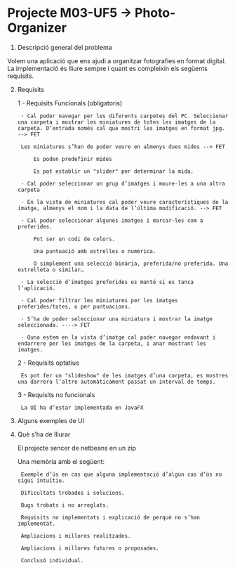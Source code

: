 # Projecte M03-UF5 → Photo-Organizer
1. Descripció general del problema

Volem una aplicació que ens ajudi a organitzar fotografies en format digital.
La implementació és lliure sempre i quant es compleixin els següents requisits.

2. Requisits

    1 - Requisits Funcionals (obligatoris)

        · Cal poder navegar per les diferents carpetes del PC. Seleccionar una carpeta i mostrar les miniatures de totes les imatges de la carpeta. D’entrada només cal que mostri les imatges en format jpg. --> FET

        Les miniatures s’han de poder veure en almenys dues mides --> FET

            Es poden predefinir mides

            Es pot establir un "slider" per determinar la mida.

        · Cal poder seleccionar un grup d’imatges i moure-les a una altra carpeta

        · En la vista de miniatures cal poder veure característiques de la imatge, almenys el nom i la data de l’última modificació. --> FET

        · Cal poder seleccionar algunes imatges i marcar-les com a preferides.

            Pot ser un codi de colors.

            Una puntuació amb estrelles o numèrica.

            O simplement una selecció binària, preferida/no preferida. Una estrelleta o similar…​

        · La selecció d’imatges preferides es manté si es tanca l’aplicació.

        · Cal poder filtrar les miniatures per les imatges preferides/totes, o per puntuacions.

        · S’ha de poder seleccionar una miniatura i mostrar la imatge seleccionada. ----> FET

        · Quna estem en la vista d’imatge cal poder navegar endavant i endarrere per les imatges de la carpeta, i anar mostrant les imatges.

    2 - Requisits optatius

        Es pot fer un "slideshow" de les imatges d’una carpeta, es mostres una darrera l’altre automàticament passat un interval de temps.

    3 - Requisits no funcionals

        La UI ha d’estar implementada en JavaFX
        
 3. Alguns exemples de UI
        
4. Què s’ha de lliurar

    El projecte sencer de netbeans en un zip

    Una memòria amb el següent:

        Exemple d’ús en cas que alguna implementació d’algun cas d’ús no sigui intuïtiu.

        Dificultats trobades i solucions.

        Bugs trobats i no arreglats.

        Requisits no implementats i explicació de perquè no s’han implementat.

        Ampliacions i millores realitzades.

        Ampliacions i millores futures o proposades.

        Conclusó individual.

